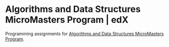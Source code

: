 # Algorithms and Data Structures MicroMasters Program | edX

Programming assignments for [Algorithms and Data Structures MicroMasters Program](https://www.edx.org/micromasters/ucsandiegox-algorithms-and-data-structures).

